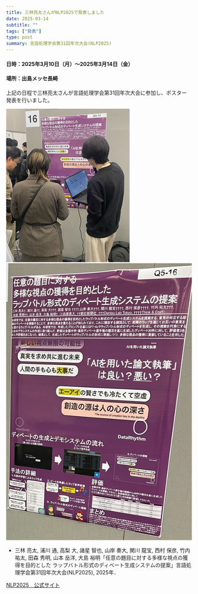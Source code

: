 ```yaml
---
title: 三林亮太さんがNLP2025で発表しました
date: 2025-03-14
subtitle: ""
tags: ["発表"]
type: post
summary: 言語処理学会第31回年次大会(NLP2025)
---
```


#### 日時：2025年3月10日（月）～2025年3月14日（金）
#### 場所：出島メッセ長崎 

上記の日程で三林亮太さんが言語処理学会第31回年次大会に参加し、ポスター発表を行いました。

![](poster1.png)
![](poster2.jpg)

- 三林 亮太, 浦川 通, 高梨 大, 諸星 智也, 山岸 奏大, 関川 龍宝, 西村 保彦, 竹内 祐太, 田森  秀明, 山本 岳洋, 大島 裕明「任意の題目に対する多様な視点の獲得を目的とした ラップバトル形式のディベート生成システムの提案」言語処理学会第31回年次大会(NLP2025), 2025年．

[NLP2025　公式サイト](https://anlp.jp/nlp2025/)
